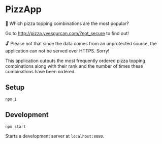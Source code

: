 # PizzApp

🍕 Which pizza topping combinations are the most popular?

Go to http://pizza.yvesgurcan.com/?not_secure to find out!

🔓 Please not that since the data comes from an unprotected source, the application can not be served over HTTPS. Sorry!

This application outputs the most frequently ordered pizza topping combinations along with their rank and the number of times these combinations have been ordered.

## Setup

    npm i

## Development

    npm start

Starts a development server at `localhost:8080`.

